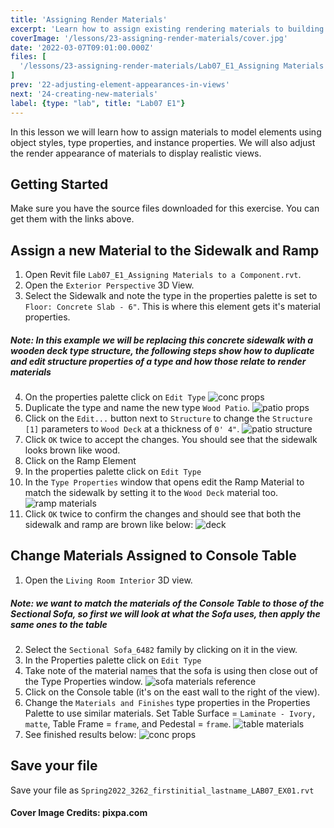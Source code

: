 ```yaml
---
title: 'Assigning Render Materials'
excerpt: 'Learn how to assign existing rendering materials to building elements.'
coverImage: '/lessons/23-assigning-render-materials/cover.jpg'
date: '2022-03-07T09:01:00.000Z'
files: [
  '/lessons/23-assigning-render-materials/Lab07_E1_Assigning Materials to a Component.rvt'
]
prev: '22-adjusting-element-appearances-in-views'
next: '24-creating-new-materials'
label: {type: "lab", title: "Lab07 E1"}
---
```


In this lesson we will learn how to assign materials to model elements using object styles, type properties, and instance properties. We will also adjust the render appearance of materials to display realistic views.

## Getting Started

Make sure you have the source files downloaded for this exercise. You can get them with the links above.

## Assign a new Material to the Sidewalk and Ramp

1. Open Revit file ``Lab07_E1_Assigning Materials to a Component.rvt``.
2. Open the ``Exterior Perspective`` 3D View.
3. Select the Sidewalk and note the type in the properties palette is set to ``Floor: Concrete Slab - 6"``. This is where this element gets it's material properties.
##### Note: In this example we will be replacing this concrete sidewalk with a wooden deck type structure, the following steps show how to duplicate and edit structure properties of a type and how those relate to render materials
4. On the properties palette click on ``Edit Type``
![conc props](/lessons/23-assigning-render-materials/concrete-properties.png)
5. Duplicate the type and name the new type ``Wood Patio``.
![patio props](/lessons/23-assigning-render-materials/edit-wood-patio.png)
6. Click on the ``Edit...`` button next to ``Structure`` to change the ``Structure [1]`` parameters to ``Wood Deck`` at a thickness of ``0' 4"``.
![patio structure](/lessons/23-assigning-render-materials/patio-structure.png)
7. Click ``OK`` twice to accept the changes. You should see that the sidewalk looks brown like wood.
8. Click on the Ramp Element
9. In the properties palette click on ``Edit Type``
10. In the ``Type Properties`` window that opens edit the Ramp Material to match the sidewalk by setting it to the ``Wood Deck`` material too.
![ramp materials](/lessons/23-assigning-render-materials/ramp-material.png)
11. Click ``OK`` twice to confirm the changes and should see that both the sidewalk and ramp are brown like below:
![deck](/lessons/23-assigning-render-materials/deck-results.png)

## Change Materials Assigned to Console Table

1. Open the ``Living Room Interior`` 3D view.
##### Note: we want to match the materials of the Console Table to those of the Sectional Sofa, so first we will look at what the Sofa uses, then apply the same ones to the table
2. Select the ``Sectional Sofa_6482`` family by clicking on it in the view.
3. In the Properties palette click on ``Edit Type``
4. Take note of the material names that the sofa is using then close out of the Type Properties window.
![sofa materials reference](/lessons/23-assigning-render-materials/sofa-mats.png)
5. Click on the Console table (it's on the east wall to the right of the view).
6. Change the ``Materials and Finishes`` type properties in the Properties Palette to use similar materials. Set Table Surface = ``Laminate - Ivory, matte``, Table Frame = ``frame``, and Pedestal = ``frame``.
![table materials](/lessons/23-assigning-render-materials/table-mats.png)
7. See finished results below:
![conc props](/lessons/23-assigning-render-materials/interior-results.png)

## Save your file

Save your file as ``Spring2022_3262_firstinitial_lastname_LAB07_EX01.rvt``

#### Cover Image Credits: pixpa.com